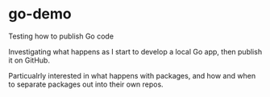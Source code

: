 # go-demo
Testing how to publish Go code

Investigating what happens as I start to develop a local Go app, then publish it on GitHub.

Particualrly interested in what happens with packages, and how and when to separate packages out into their own repos.
